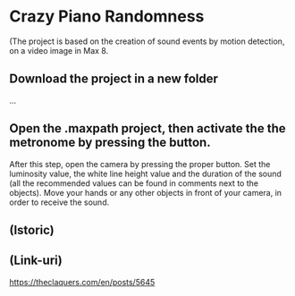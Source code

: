 # Crazy Piano Randomness
(The project is based on the creation of sound events by motion detection, on a video image in Max 8.

## Download the project in a new folder
...

## Open the .maxpath project, then activate the the metronome by pressing the button. 
After this step, open the camera by pressing the proper button.
Set the luminosity value, the white line height value and the duration of the sound (all the recommended values can be found in comments next to the objects).
Move your hands or any other objects in front of your camera, in order to receive the sound.

## (Istoric)

## (Link-uri)
https://theclaquers.com/en/posts/5645
